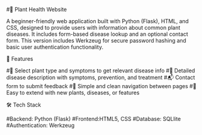 #🌿 Plant Health Website

A beginner-friendly web application built with Python (Flask), HTML, and CSS, designed to provide users with information about common plant diseases. It includes form-based disease lookup and an optional contact form. This version includes Werkzeug for secure password hashing and basic user authentication functionality.

🚀 Features

#🌱 Select plant type and symptoms to get relevant disease info
#📄 Detailed disease description with symptoms, prevention, and treatment
#📬 Contact form to submit feedback
#🔗 Simple and clean navigation between pages
#🧠 Easy to extend with new plants, diseases, or features

🛠️ Tech Stack

#Backend: Python (Flask)
#Frontend:HTML5, CSS
#Database: SQLlite
#Authentication: Werkzeug
